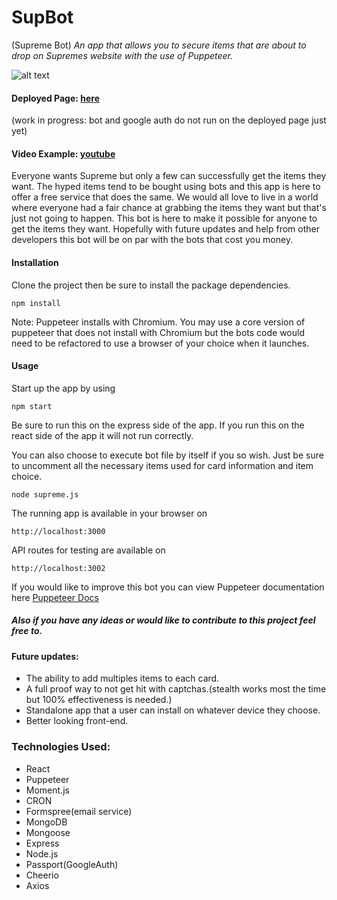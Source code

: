# SupBot
(Supreme Bot)
*An app that allows you to secure items that are about to drop on Supremes website with the use of Puppeteer.*

![alt text](https://media.giphy.com/media/llxw630hSarzwkOQbe/giphy.gif 'Supbot In Action')

#### Deployed Page: [here](https://supbot123.herokuapp.com/) 
(work in progress: bot and google auth do not run on the deployed page just yet)

#### Video Example: [youtube](https://youtu.be/Lqnfn3zthrw)


Everyone wants Supreme but only a few can successfully get the items they want. The hyped items tend to be bought using bots and this app is here to offer a free service that does the same. We would all love to live in a world where everyone had a fair chance at grabbing the items they want but that's just not going to happen. This bot is here to make it possible for anyone to get the items they want. Hopefully with future updates and help from other developers this bot will be on par with the bots that cost you money.  


#### Installation

Clone the project then be sure to install the package dependencies.

``` npm install ```

Note: Puppeteer installs with Chromium. You may use a core version of puppeteer that does not install with Chromium but the bots code would need to be refactored to use a browser of your choice when it launches.

#### Usage

Start up the app by using

``` npm start ```

Be sure to run this on the express side of the app. If you run this on the react side of the app it will not run correctly.

You can also choose to execute bot file by itself if you so wish. Just be sure to uncomment all the necessary items used for card information and item choice. 

``` node supreme.js ```

The running app is available in your browser on 

`` http://localhost:3000 ``

API routes for testing are available on 

`` http://localhost:3002 ``

If you would like to improve this bot you can view Puppeteer documentation here [Puppeteer Docs](https://github.com/GoogleChrome/puppeteer/blob/v1.16.0/docs/api.md)

##### Also if you have any ideas or would like to contribute to this project feel free to.

#### Future updates:
* The ability to add multiples items to each card.
* A full proof way to not get hit with captchas.(stealth works most the time but 100% effectiveness is needed.)
* Standalone app that a user can install on whatever device they choose.
* Better looking front-end.

### Technologies Used:
* React 
* Puppeteer
* Moment.js
* CRON
* Formspree(email service)
* MongoDB
* Mongoose
* Express
* Node.js
* Passport(GoogleAuth)
* Cheerio
* Axios

